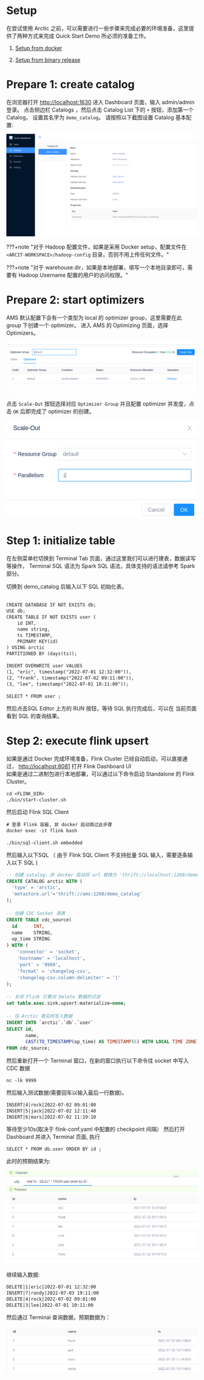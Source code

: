 # Setup

在尝试使用 Arctic 之前，可以需要进行一些步骤来完成必要的环境准备，这里提供了两种方式来完成 Quick Start Demo 所必须的准备工作。

1. [Setup from docker](./setup/setup-from-docker.md)

2. [Setup from binary release](./setup/setup-from-binary-release.md)



# Prepare 1: create catalog

在浏览器打开 [http://localhost:1630](http://localhost:1630) 进入 Dashboard 页面，输入 admin/admin  登录。
点击侧边栏 Catalogs ，然后点击 Catalog List 下的 `+` 按钮，添加第一个 Catalog， 设置其名字为 `demo_catalog`。
请按照以下截图设置 Catalog 基本配置:

![Create catalog](../images/quickstart/create-catalog.png)

???+note "对于 Hadoop 配置文件，如果是采用 Docker setup，配置文件在 `<ARCIT-WORKSPACE>/hadoop-config` 目录，否则不用上传任何文件。"

???+note "对于 warehouse.dir，如果是本地部署，填写一个本地目录即可，需要有 Hadoop Username 配置的用户的访问权限。"

# Prepare 2: start optimizers

AMS 默认配置下会有一个类型为 local 的 optimizer group，这里需要在此 group 下创建一个 optimizer。 
进入 AMS 的 Optimizing 页面，选择 Optimizers。

![Optimizers](../images/quickstart/Optimizing.png)

点击 `Scale-Out` 按钮选择对应 `Optimizer Group` 并且配置 optimizer 并发度，点击 `OK` 后即完成了 optimizer 的创建。

![ScaleOut](../images/quickstart/ScaleOut.png)

# Step 1:  initialize table

在左侧菜单栏切换到  Terminal Tab 页面，通过这里我们可以进行建表，数据读写等操作，
Terminal SQL 语法为 Spark SQL 语法，具体支持的语法请参考 Spark 部分。

切换到 demo_catalog 后输入以下 SQL 初始化表。

```shell

CREATE DATABASE IF NOT EXISTS db;
USE db;
CREATE TABLE IF NOT EXISTS user (
    id INT,
    name string,
    ts TIMESTAMP,
    PRIMARY KEY(id)
) USING arctic 
PARTITIONED BY (days(ts));

INSERT OVERWRITE user VALUES 
(1, "eric", timestamp("2022-07-01 12:32:00")),
(2, "frank", timestamp("2022-07-02 09:11:00")),
(3, "lee", timestamp("2022-07-01 10:11:00"));

SELECT * FROM user ;

```

然后点击SQL Editor 上方的 RUN  按钮，等待 SQL 执行完成后，可以在 当前页面看到 SQL 的查询结果。

# Step 2:  execute flink upsert

如果是通过 Docker 完成环境准备，Flink Cluster 已经自动启动，可以直接通过，
[http://localhost:8081](http://localhost:8081)  打开 Flink Dashboard UI  
如果是通过二进制包进行本地部署，可以通过以下命令启动 Standalone 的 Flink Cluster。

```shell
cd <FLINK_DIR>
./bin/start-cluster.sh
```

然后启动 Flink SQL Client 

```shell
# 登录 Flink 容器, 非 docker 启动跳过此步骤
docker exec -it flink bash

./bin/sql-client.sh embedded
```

然后输入以下SQL （ 由于 Flink SQL Client 不支持批量 SQL 输入，需要逐条输入以下 SQL )

```SQL
-- 创建 catalog，非 docker 启动将 url 替换为 'thrift://localhost:1260/demo_catalog'
CREATE CATALOG arctic WITH (
  'type' = 'arctic',
  'metastore.url'='thrift://ams:1260/demo_catalog'
);

-- 创建 CDC Socket 源表
CREATE TABLE cdc_source(
  id      INT,
  name    STRING,
  op_time STRING
) WITH (
    'connector' = 'socket',
    'hostname' = 'localhost',
    'port' = '9999',
    'format' = 'changelog-csv',
    'changelog-csv.column-delimiter' = '|'
);

-- 关闭 Flink 引擎对 Delete 数据的过滤
set table.exec.sink.upsert-materialize=none;

-- 往 Arctic 表实时写入数据
INSERT INTO `arctic`.`db`.`user`
SELECT id,
       name,
       CAST(TO_TIMESTAMP(op_time) AS TIMESTAMP(6) WITH LOCAL TIME ZONE) ts
FROM cdc_source;
```

然后重新打开一个 Terminal 窗口，在新的窗口执行以下命令往 socket 中写入 CDC 数据

```shell
nc -lk 9999
```

然后输入测试数据(需要回车以输入最后一行数据)。

```shell
INSERT|4|rock|2022-07-02 09:01:00
INSERT|5|jack|2022-07-02 12:11:40
INSERT|6|mars|2022-07-02 11:19:10

```


等待至少10s(取决于 flink-conf.yaml 中配置的 checkpoint 间隔）  然后打开 Dashboard 并进入 Terminal 页面,  执行 

```shell
SELECT * FROM db.user ORDER BY id ;
```

此时的预期结果为:

![Upsert result](../images/quickstart/upsert-result.png)

继续输入数据:

```shell
DELETE|1|eric|2022-07-01 12:32:00
INSERT|7|randy|2022-07-03 19:11:00
DELETE|4|rock|2022-07-02 09:01:00
DELETE|3|lee|2022-07-01 10:11:00

```

然后通过 Terminal 查询数据，预期数据为：

![Upsert result2](../images/quickstart/upsert-result2.png)
